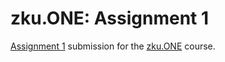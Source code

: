 # zku.ONE: Assignment 1

[Assignment 1](https://zku.one/course-schedule/assignment-1-due) submission for the [zku.ONE](https://zku.one/) course.